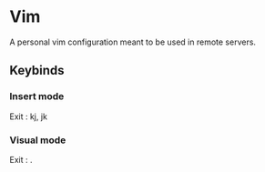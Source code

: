 # Vim
A personal vim configuration meant to be used in remote servers.

## Keybinds
### Insert mode
Exit <esc>: kj, jk

### Visual mode
Exit <esc>: .



